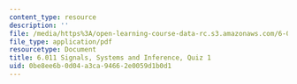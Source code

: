 ```yaml
---
content_type: resource
description: ''
file: /media/https%3A/open-learning-course-data-rc.s3.amazonaws.com/6-011-signals-systems-and-inference-spring-2018/0be8ee6b0d04a3ca94662e0059d1b0d1_MIT6_011S18quiz1.pdf
file_type: application/pdf
resourcetype: Document
title: 6.011 Signals, Systems and Inference, Quiz 1
uid: 0be8ee6b-0d04-a3ca-9466-2e0059d1b0d1
---
```

